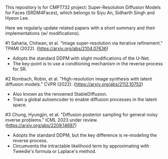 This repository is for CMPT732 project: Super-Resolution Diffusion Models for Faces (SRDM4Faces), which belongs to Siyu An, Sidharth Singh and Hyeon Lee. 

Here we regularly update related papers with a short summary and their implementations (w/ modifications).

#1 Saharia, Chitwan, et al. "Image super-resolution via iterative refinement." TPAMI (2022). (https://arxiv.org/abs/2104.07636)
- Adopts the standard DDPM with slight modifications of the U-Net.
- The key-point is to use a condtioning mechanism in the reverse process for SR.

#2 Rombach, Robin, et al. "High-resolution image synthesis with latent diffusion models." CVPR (2022). (https://arxiv.org/abs/2112.10752)
- Also known as the renowned StableDiffusion. 
- Train a global autoencoder to enable diffusion processes in the latent space.

#3 Chung, Hyungjin, et al. "Diffusion posterior sampling for general noisy inverse problems." ICML 2023 under review. (https://arxiv.org/abs/2209.14687)
- Adopts the standard DDPM, but the key difference is re-modeling the reverse process.
- Circumvents the intractable likelihood term by approximating with Tweedie's formula or Laplace's method.
